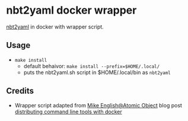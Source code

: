 # nbt2yaml docker wrapper

[nbt2yaml]() in docker with wrapper script. 

## Usage

* `make install` 
  * default behaivor: `make install --prefix=$HOME/.local/`
  * puts the nbt2yaml.sh script in $HOME/.local/bin as `nbt2yaml`

## Credits

* Wrapper script adapted from [Mike English@Atomic Object](https://spin.atomicobject.com/author/english/) blog post [distributing command line tools with docker](https://spin.atomicobject.com/2015/11/30/command-line-tools-docker/)

